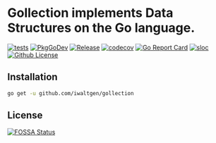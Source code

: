 # Gollection implements Data Structures on the Go language.

[![tests](https://github.com/iwaltgen/gollection/workflows/tests/badge.svg)](https://github.com/iwaltgen/gollection/actions)
[![PkgGoDev](https://pkg.go.dev/badge/github.com/iwaltgen/gollection)](https://pkg.go.dev/github.com/iwaltgen/gollection)
[![Release](https://img.shields.io/github/release/iwaltgen/gollection.svg)](https://github.com/iwaltgen/gollection/releases/latest)
[![codecov](https://codecov.io/gh/iwaltgen/gollection/branch/master/graph/badge.svg)](https://codecov.io/gh/iwaltgen/gollection)
[![Go Report Card](https://goreportcard.com/badge/github.com/iwaltgen/gollection)](https://goreportcard.com/report/github.com/iwaltgen/gollection)
[![sloc](https://sloc.xyz/github/iwaltgen/gollection)](https://github.com/boyter/scc/)
[![Github License](https://img.shields.io/github/license/iwaltgen/gollection)](https://github.com/iwaltgen/gollection/blob/master/LICENSE)
<!-- [![FOSSA Status](https://app.fossa.com/api/projects/git%2Bgithub.com%2Fiwaltgen%2Fgollection.svg?type=shield)](https://app.fossa.com/projects/git%2Bgithub.com%2Fiwaltgen%2Fgollection?ref=badge_shield) -->

## Installation

```sh
go get -u github.com/iwaltgen/gollection
```

## License

[![FOSSA Status](https://app.fossa.com/api/projects/git%2Bgithub.com%2Fiwaltgen%2Fgollection.svg?type=large)](https://app.fossa.com/projects/git%2Bgithub.com%2Fiwaltgen%2Fgollection?ref=badge_large)
